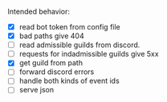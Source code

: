 Intended behavior:

- [x] read bot token from config file
- [x] bad paths give 404
- [ ] read admissible guilds from discord.
- [ ] requests for indadmissible guilds give 5xx
- [x] get guild from path
- [ ] forward discord errors
- [ ] handle both kinds of event ids
- [ ] serve json

